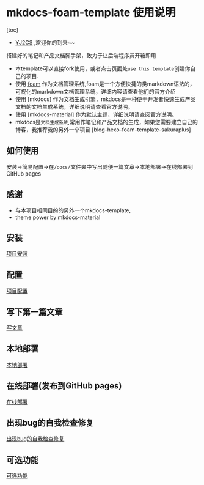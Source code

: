 
# mkdocs-foam-template 使用说明

[toc]
- [YJ2CS](https://yj2cs.github.io/) ,欢迎你的到来~~

搭建好的笔记和产品文档脚手架，致力于让后端程序员开箱即用

- 本template可以直接fork使用，或者点击页面处`use this template`创建你自己的项目.
- 使用 [foam](https://github.com/foambubble/foam) 作为文档管理系统,foam是一个方便快捷的类markdown语法的，可视化的markdown文档管理系统，详细内容请查看他们的官方介绍
- 使用 [mkdocs] 作为文档生成引擎，mkdocs是一种便于开发者快速生成产品文档的文档生成系统，详细说明请查看官方说明。
- 使用 [mkdocs-material] 作为默认主题，详细说明请查阅官方说明。
- mkdocs是`文档生成系统`,常用作笔记和产品文档的生成，如果您需要建立自己的博客，我推荐我的另外一个项目 [blog-hexo-foam-template-sakuraplus]


## 如何使用
安装->简易配置->在`/docs/`文件夹中写出随便一篇文章->本地部署->在线部署到GitHub pages

## 感谢
- 与本项目相同目的的另外一个mkdocs-template,
- theme power by mkdocs-material

## 安装
[项目安装](/conf_docs/项目安装.md)
## 配置
[项目配置](/conf_docs/项目配置.md)

## 写下第一篇文章
[写文章](/conf_docs/写文章.md)
## 本地部署
[本地部署](/conf_docs/本地部署.md)
## 在线部署(发布到GitHub pages)
[在线部署](/conf_docs/在线部署.md)
## 出现bug的自我检查修复
[出现bug的自我检查修复](/conf_docs/出现bug的自我检查修复.md)
## 可选功能
[可选功能](/conf_docs/可选功能.md)
